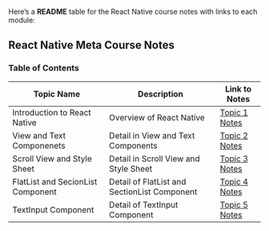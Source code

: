 Here’s a **README** table for the React Native course notes with links to each module:

## **React Native Meta Course Notes**
### Table of Contents

| Topic Name                  | Description                                | Link to Notes                                            |
| ---------------------------- | ------------------------------------------ | -------------------------------------------------------- |
| Introduction to React Native | Overview of React Native | [Topic 1 Notes](https://github.com/gagandeepsingh101/React-Native-Learning-Journey/blob/main/Notes/Introduction%20to%20React%20Native.md)
| View and Text Componenets | Detail in View and Text Components | [Topic 2 Notes](https://github.com/gagandeepsingh101/React-Native-Learning-Journey/blob/main/Notes/Text%20%20and%20View.md)
| Scroll View and Style Sheet | Detail in Scroll View and Style Sheet | [Topic 3 Notes](https://github.com/gagandeepsingh101/React-Native-Learning-Journey/blob/main/Notes/Scroll%20View%20and%20Style%20Sheet.md)
| FlatList and SecionList Component | Detail of FlatList and SectionList Component | [Topic 4 Notes](https://github.com/gagandeepsingh101/React-Native-Learning-Journey/blob/main/Notes/Flat%20List%20and%20Section%20List.md)
| TextInput Component | Detail of TextInput Component | [Topic 5 Notes](https://github.com/gagandeepsingh101/React-Native-Learning-Journey/blob/main/Notes/TextInput.md)
